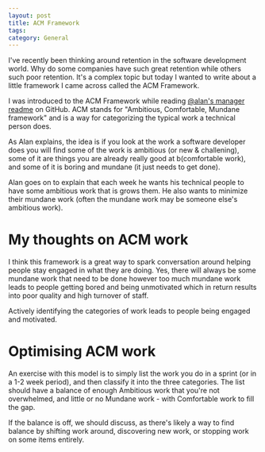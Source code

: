 ```yaml
---
layout: post
title: ACM Framework
tags: 
category: General
---
```


I've recently been thinking around retention in the software development world. Why do some companies have such great retention while others such poor retention. It's a complex topic but today I wanted to write about a little framework I came across called the ACM Framework.

I was introduced to the ACM Framework while reading [@alan's manager readme](https://github.com/angryweasel/managerreadme) on GitHub. ACM stands for "Ambitious, Comfortable, Mundane framework" and is a way for categorizing the typical work a technical person does.

As Alan explains, the idea is if you look at the work a software developer does you will find some of the work is ambitious (or new & challening), some of it are things you are already really good at b(comfortable work), and some of it is boring and mundane (it just needs to get done).

Alan goes on to explain that each week he wants his technical people to have some ambitious work that is grows them. He also wants to minimize their mundane work (often the mundane work may be someone else's ambitious work).

# My thoughts on ACM work

I think this framework is a great way to spark conversation around helping people stay engaged in what they are doing. Yes, there will always be some mundane work that need to be done however too much mundane work leads to people getting bored and being unmotivated which in return results into poor quality and high turnover of staff.

Actively identifying the categories of work leads to people being engaged and motivated.

# Optimising ACM work

An exercise with this model is to simply list the work you do in a sprint (or in a 1-2 week period), and then classify it into the three categories. The list should have a balance of enough Ambitious work that you're not overwhelmed, and little or no Mundane work - with Comfortable work to fill the gap. 

If the balance is off, we should discuss, as there's likely a way to find balance by shifting work around, discovering new work, or stopping work on some items entirely.

